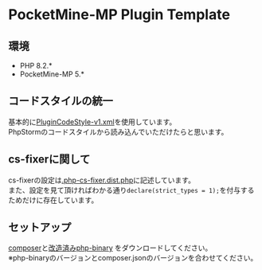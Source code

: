 # PocketMine-MP Plugin Template
## 環境

- PHP 8.2.*
- PocketMine-MP 5.*

## コードスタイルの統一
基本的に[PluginCodeStyle-v1.xml](./PluginCodeStyle-v1.xml)を使用しています。<br>
PhpStormのコードスタイルから読み込んでいただけたらと思います。

## cs-fixerに関して
cs-fixerの設定は[.php-cs-fixer.dist.php](/.php-cs-fixer.dist.php)に記述しています。<br>
また、設定を見て頂ければわかる通り`declare(strict_types = 1);`を付与するためだけに存在しています。<br>

## セットアップ
[composer](https://getcomposer.org/download/)と[改造済みphp-binary](https://github.com/pmmp/PHP-Binaries/releases)
をダウンロードしてください。<br>
※php-binaryのバージョンとcomposer.jsonのバージョンを合わせてください。
